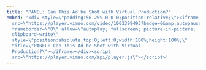 ```yaml
---
title: "PANEL: Can This Ad be Shot with Virtual Production?"
embed: '<div style=\"padding:56.25% 0 0 0;position:relative;\"><iframe
  src=\"https://player.vimeo.com/video/1003399493?badge=0&amp;autopause=0&amp;player_id=0&amp;app_id=58479\"
  frameborder=\"0\" allow=\"autoplay; fullscreen; picture-in-picture;
  clipboard-write\"
  style=\"position:absolute;top:0;left:0;width:100%;height:100%;\"
  title=\"PANEL: Can This Ad be Shot with Virtual
  Production?\"></iframe></div><script
  src=\"https://player.vimeo.com/api/player.js\"></script>'
---
```

